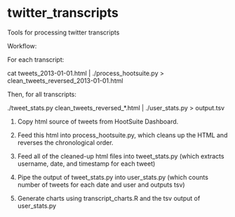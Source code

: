 twitter_transcripts
===================

Tools for processing twitter transcripts

Workflow:

For each transcript: 

cat tweets_2013-01-01.html | ./process_hootsuite.py > clean_tweets_reversed_2013-01-01.html

Then, for all transcripts:

./tweet_stats.py clean_tweets_reversed_*.html | ./user_stats.py > output.tsv


1) Copy html source of tweets from HootSuite Dashboard. 

2) Feed this html into process_hootsuite.py, which cleans up the HTML and reverses the chronological order.

3) Feed all of the cleaned-up html files into tweet_stats.py (which extracts username, date, and timestamp for each tweet)

4) Pipe the output of tweet_stats.py into user_stats.py (which counts number of tweets for each date and user and outputs tsv)

5) Generate charts using transcript_charts.R and the tsv output of user_stats.py
